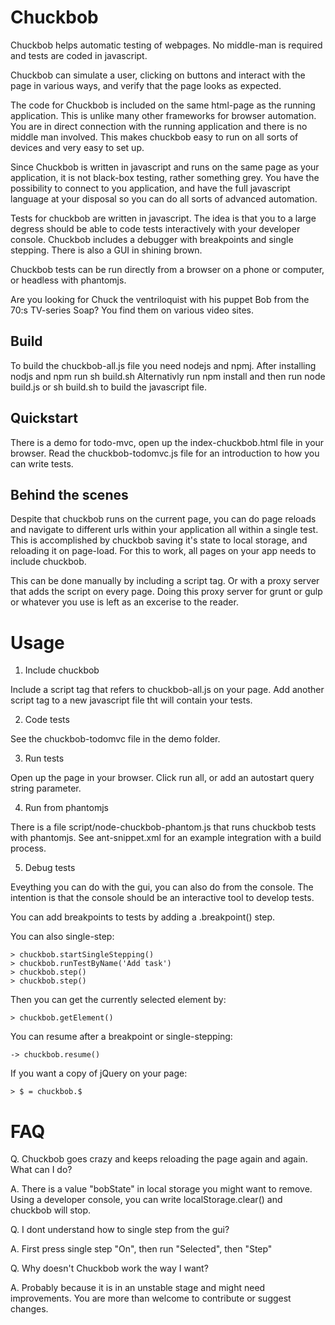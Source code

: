 Chuckbob
========

Chuckbob helps automatic testing of webpages. No middle-man is
required and tests are coded in javascript.

Chuckbob can simulate a user, clicking on buttons and interact with
the page in various ways, and verify that the page looks as expected.

The code for Chuckbob is included on the same html-page as the running
application. This is unlike many other frameworks for browser
automation. You are in direct connection with the running application
and there is no middle man involved. This makes chuckbob easy to run
on all sorts of devices and very easy to set up.

Since Chuckbob is written in javascript and runs on the same page as
your application, it is not black-box testing, rather something
grey. You have the possibility to connect to you application, and have
the full javascript language at your disposal so you can do all sorts
of advanced automation.

Tests for chuckbob are written in javascript. The idea is that you to
a large degress should be able to code tests interactively with your
developer console. Chuckbob includes a debugger with breakpoints and
single stepping. There is also a GUI in shining brown.

Chuckbob tests can be run directly from a browser on a phone or
computer, or headless with phantomjs.

Are you looking for Chuck the ventriloquist with his puppet Bob from
the 70:s TV-series Soap? You find them on various video sites.


Build
-----------

To build the chuckbob-all.js file you need nodejs and npmj. After
installing nodjs and npm run sh build.sh Alternativly run npm install
and then run node build.js or sh build.sh to build the javascript
file.


Quickstart
-----------

There is a demo for todo-mvc, open up the index-chuckbob.html file in
your browser. Read the chuckbob-todomvc.js file for an introduction
to how you can write tests.


Behind the scenes
-----------------

Despite that chuckbob runs on the current page, you can do page
reloads and navigate to different urls within your application all
within a single test. This is accomplished by chuckbob saving it's
state to local storage, and reloading it on page-load. For this to
work, all pages on your app needs to include chuckbob.

This can be done manually by including a script tag. Or with a proxy
server that adds the script on every page. Doing this proxy server for
grunt or gulp or whatever you use is left as an excerise to the
reader.


Usage
=====

1. Include chuckbob

Include a script tag that refers to chuckbob-all.js on your page. Add
another script tag to a new javascript file tht will contain your tests.

2. Code tests

See the chuckbob-todomvc file in the demo folder.

3. Run tests

Open up the page in your browser. Click run all, or add an autostart query string parameter.

4. Run from phantomjs

There is a file script/node-chuckbob-phantom.js that runs chuckbob
tests with phantomjs. See ant-snippet.xml for an example integration
with a build process.

5. Debug tests

Eveything you can do with the gui, you can also do from the
console. The intention is that the console should be an interactive
tool to develop tests.

You can add breakpoints to tests by adding a .breakpoint() step.

You can also single-step:

	> chuckbob.startSingleStepping()
	> chuckbob.runTestByName('Add task')
	> chuckbob.step()
	> chuckbob.step()


Then you can get the currently selected element by:

	> chuckbob.getElement()

You can resume after a breakpoint or single-stepping:

	-> chuckbob.resume()

If you want a copy of jQuery on your page:

	> $ = chuckbob.$


FAQ
===

Q. Chuckbob goes crazy and keeps reloading the page again and
again. What can I do?

A. There is a value "bobState" in local storage you might want to
remove. Using a developer console, you can write localStorage.clear()
and chuckbob will stop.

Q. I dont understand how to single step from the gui?

A. First press single step "On", then run "Selected", then "Step"

Q. Why doesn't Chuckbob work the way I want?

A. Probably because it is in an unstable stage and might need
improvements. You are more than welcome to contribute or suggest
changes.
